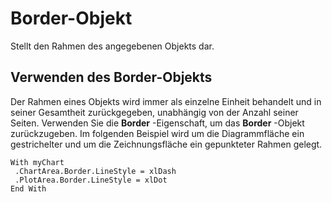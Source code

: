 
# Border-Objekt

Stellt den Rahmen des angegebenen Objekts dar.


## Verwenden des Border-Objekts

Der Rahmen eines Objekts wird immer als einzelne Einheit behandelt und in seiner Gesamtheit zurückgegeben, unabhängig von der Anzahl seiner Seiten. Verwenden Sie die  **Border** -Eigenschaft, um das **Border** -Objekt zurückzugeben. Im folgenden Beispiel wird um die Diagrammfläche ein gestrichelter und um die Zeichnungsfläche ein gepunkteter Rahmen gelegt.


```
With myChart 
 .ChartArea.Border.LineStyle = xlDash 
 .PlotArea.Border.LineStyle = xlDot 
End With
```

